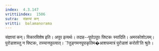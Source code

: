 ```yaml
---
index:  4.3.147
vrittiindex:  1506
sutra:  संज्ञायां कन्
vritti:  balamanorama 
---
```


संज्ञायां कन्। विकारविशेष इति। अपूप इत्यर्थः। तदाह--पूपोऽपूपः पिष्टकः स्यादिति। अमरकोशोऽयम्। पुरोडाशस्तु न पिष्टकः, तस्यानपूपत्वात्। `?तुङ्गमनपूपाकृतिम�आशफमात्रं पुरोडाशं करोती'ति श्रुतेः। 

